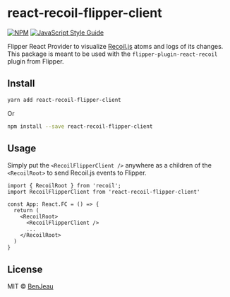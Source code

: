 # react-recoil-flipper-client

[![NPM](https://img.shields.io/npm/v/react-recoil-flipper-client.svg)](https://www.npmjs.com/package/react-recoil-flipper-client) [![JavaScript Style Guide](https://img.shields.io/badge/code_style-standard-brightgreen.svg)](https://standardjs.com)

Flipper React Provider to visualize [Recoil.js](https://recoiljs.org/) atoms and logs of its changes. This package is meant to be used with the `flipper-plugin-react-recoil` plugin from Flipper.

## Install

```bash
yarn add react-recoil-flipper-client
```

Or

```bash
npm install --save react-recoil-flipper-client
```

## Usage

Simply put the `<RecoilFlipperClient />` anywhere as a children of the `<RecoilRoot>` to send Recoil.js events to Flipper.

```tsx
import { RecoilRoot } from 'recoil';
import RecoilFlipperClient from 'react-recoil-flipper-client'

const App: React.FC = () => {
  return (
    <RecoilRoot>
      <RecoilFlipperClient />
      ...
    </RecoilRoot>
  )
}
```

## License

MIT © [BenJeau](https://github.com/BenJeau)
